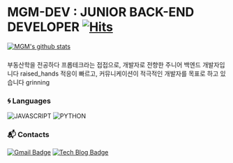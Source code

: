 # MGM-DEV : JUNIOR BACK-END DEVELOPER  [![Hits](https://hits.seeyoufarm.com/api/count/incr/badge.svg?url=https%3A%2F%2Fgithub.com%2Fmgm-dev&count_bg=%2379C83D&title_bg=%23555555&icon=&icon_color=%23E7E7E7&title=hits&edge_flat=false)](https://hits.seeyoufarm.com)

[![MGM's github stats](https://github-readme-stats.vercel.app/api?username=mgm-dev)](https://github.com/anuraghazra/github-readme-stats)

### 

부동산학을 전공하다 프롭테크라는 접접으로, 개발자로 전향한 주니어 백엔드 개발자입니다 raised_hands
적응이 빠르고, 커뮤니케이션이 적극적인 개발자를 목표로 하고 있습니다 grinning

### :cyclone: Languages
![JAVASCRIPT](https://img.shields.io/badge/JAVASCRIPT-%E2%98%85%E2%98%85%E2%98%85%E2%98%85%E2%98%86-0696D7?style=plastic&logo=Javascript&logoColor=white) ![PYTHON](https://img.shields.io/badge/PYTHON-%E2%98%85%E2%98%85%E2%98%85%E2%98%86%E2%98%86-3DDC84?style=plastic&logo=Python&logoColor=white) 
### :mailbox_with_mail: Contacts
[![Gmail Badge](https://img.shields.io/badge/Gmail-d14836?style=flat-square&logo=Gmail&logoColor=white&link=mailto:tommin231@gmail.com)](mailto:tommin231@gmail.com) [![Tech Blog Badge](http://img.shields.io/badge/-Tech%20blog-black?style=flat-square&logo=github&link=https://velog.io/@mgm-dev)](https://velog.io/@mgm-dev)
